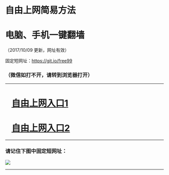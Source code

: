 ﻿# 自由上网简易方法

# 电脑、手机一键翻墙

（2017/10/09 更新，网址有效）

固定短网址：https://git.io/free99

### （微信如打不开，请转到浏览器打开）


***





# &nbsp;&nbsp; <a href="http://ft101673499.fwq-tz-1001.info/fwqtz01.html?t=100900127407 " target="_blank">自由上网入口1</a>
# &nbsp;&nbsp; <a href="http://ft1574420817.fwq-tz-1002.info/fwqtz02.html?t=10090017930 " target="_blank">自由上网入口2</a>
***

### 请记住下图中固定短网址：

<img src="https://s3-us-west-2.amazonaws.com/fwq-1001/yjfq-20170905okok.png" /> 


***

